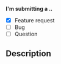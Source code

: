 **I'm submitting a ..**

- [x] Feature request
- [ ] Bug
- [ ] Question

## Description

<!-- Write here -->
